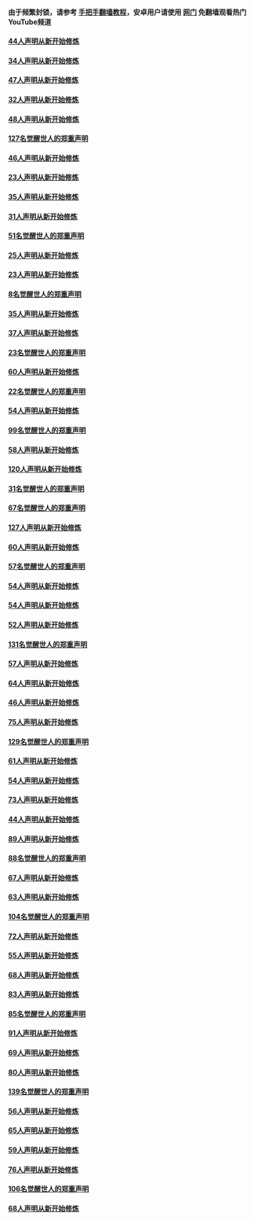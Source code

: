 #### 由于频繁封锁，请参考 [手把手翻墙教程](https://github.com/gfw-breaker/guides/wiki/)，安卓用户请使用 [网门](https://github.com/gfw-breaker/nogfw/blob/master/dl.md?t=02271900) 免翻墙观看热门YouTube频道 

#### [44人声明从新开始修炼](../pages/91/421422.md?t=02271900) 

#### [34人声明从新开始修炼](../pages/91/421322.md?t=02271900) 

#### [47人声明从新开始修炼](../pages/91/421264.md?t=02271900) 

#### [32人声明从新开始修炼](../pages/91/421225.md?t=02271900) 

#### [48人声明从新开始修炼](../pages/91/421202.md?t=02271900) 

#### [127名觉醒世人的郑重声明](../pages/91/421224.md?t=02271900) 

#### [46人声明从新开始修炼](../pages/91/421203.md?t=02271900) 

#### [23人声明从新开始修炼](../pages/91/421138.md?t=02271900) 

#### [35人声明从新开始修炼](../pages/91/421122.md?t=02271900) 

#### [31人声明从新开始修炼](../pages/91/421081.md?t=02271900) 

#### [51名觉醒世人的郑重声明](../pages/91/421080.md?t=02271900) 

#### [25人声明从新开始修炼](../pages/91/421020.md?t=02271900) 

#### [23人声明从新开始修炼](../pages/91/420884.md?t=02271900) 

#### [8名觉醒世人的郑重声明](../pages/91/420883.md?t=02271900) 

#### [35人声明从新开始修炼](../pages/91/420809.md?t=02271900) 

#### [37人声明从新开始修炼](../pages/91/420766.md?t=02271900) 

#### [23名觉醒世人的郑重声明](../pages/91/420765.md?t=02271900) 

#### [60人声明从新开始修炼](../pages/91/420727.md?t=02271900) 

#### [22名觉醒世人的郑重声明](../pages/91/420726.md?t=02271900) 

#### [54人声明从新开始修炼](../pages/91/420529.md?t=02271900) 

#### [99名觉醒世人的郑重声明](../pages/91/420528.md?t=02271900) 

#### [58人声明从新开始修炼](../pages/91/420198.md?t=02271900) 

#### [120人声明从新开始修炼](../pages/91/420141.md?t=02271900) 

#### [31名觉醒世人的郑重声明](../pages/91/420197.md?t=02271900) 

#### [67名觉醒世人的郑重声明](../pages/91/420140.md?t=02271900) 

#### [127人声明从新开始修炼](../pages/91/420082.md?t=02271900) 

#### [60人声明从新开始修炼](../pages/91/420081.md?t=02271900) 

#### [57名觉醒世人的郑重声明](../pages/91/420080.md?t=02271900) 

#### [54人声明从新开始修炼](../pages/91/419533.md?t=02271900) 

#### [54人声明从新开始修炼](../pages/91/419532.md?t=02271900) 

#### [52人声明从新开始修炼](../pages/91/419531.md?t=02271900) 

#### [131名觉醒世人的郑重声明](../pages/91/419530.md?t=02271900) 

#### [57人声明从新开始修炼](../pages/91/419430.md?t=02271900) 

#### [64人声明从新开始修炼](../pages/91/419429.md?t=02271900) 

#### [46人声明从新开始修炼](../pages/91/419428.md?t=02271900) 

#### [75人声明从新开始修炼](../pages/91/419427.md?t=02271900) 

#### [129名觉醒世人的郑重声明](../pages/91/419426.md?t=02271900) 

#### [61人声明从新开始修炼](../pages/91/419198.md?t=02271900) 

#### [54人声明从新开始修炼](../pages/91/419197.md?t=02271900) 

#### [73人声明从新开始修炼](../pages/91/419196.md?t=02271900) 

#### [44人声明从新开始修炼](../pages/91/419075.md?t=02271900) 

#### [89人声明从新开始修炼](../pages/91/419074.md?t=02271900) 

#### [88名觉醒世人的郑重声明](../pages/91/419195.md?t=02271900) 

#### [67人声明从新开始修炼](../pages/91/419073.md?t=02271900) 

#### [63人声明从新开始修炼](../pages/91/419072.md?t=02271900) 

#### [104名觉醒世人的郑重声明](../pages/91/419071.md?t=02271900) 

#### [72人声明从新开始修炼](../pages/91/418902.md?t=02271900) 

#### [55人声明从新开始修炼](../pages/91/418901.md?t=02271900) 

#### [68人声明从新开始修炼](../pages/91/418900.md?t=02271900) 

#### [83人声明从新开始修炼](../pages/91/418757.md?t=02271900) 

#### [85名觉醒世人的郑重声明](../pages/91/418899.md?t=02271900) 

#### [91人声明从新开始修炼](../pages/91/418756.md?t=02271900) 

#### [69人声明从新开始修炼](../pages/91/418755.md?t=02271900) 

#### [80人声明从新开始修炼](../pages/91/418754.md?t=02271900) 

#### [139名觉醒世人的郑重声明](../pages/91/418753.md?t=02271900) 

#### [56人声明从新开始修炼](../pages/91/418594.md?t=02271900) 

#### [65人声明从新开始修炼](../pages/91/418593.md?t=02271900) 

#### [59人声明从新开始修炼](../pages/91/418592.md?t=02271900) 

#### [76人声明从新开始修炼](../pages/91/418431.md?t=02271900) 

#### [106名觉醒世人的郑重声明](../pages/91/418591.md?t=02271900) 

#### [68人声明从新开始修炼](../pages/91/418430.md?t=02271900) 

